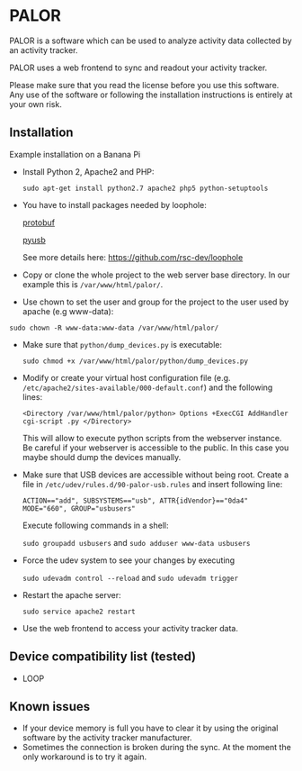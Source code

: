 PALOR
=====

PALOR is a software which can be used to analyze activity data collected by an activity tracker.

PALOR uses a web frontend to sync and readout your activity tracker.

Please make sure that you read the license before you use this software.
Any use of the software or following the installation instructions is entirely at your own risk.


Installation
------------

Example installation on a Banana Pi

  * Install Python 2, Apache2 and PHP:

    `sudo apt-get install python2.7 apache2 php5 python-setuptools`

  * You have to install packages needed by loophole:

    [protobuf](https://pypi.python.org/pypi/protobuf/3.0.0b2)

    [pyusb](https://github.com/walac/pyusb)

    See more details here: https://github.com/rsc-dev/loophole

  * Copy or clone the whole project to the web server base directory.
    In our example this is `/var/www/html/palor/`.

  * Use chown to set the user and group for the project to the user used by apache (e.g www-data):

   `sudo chown -R www-data:www-data /var/www/html/palor/`

  * Make sure that `python/dump_devices.py` is executable:

    `sudo chmod +x /var/www/html/palor/python/dump_devices.py`

  * Modify or create your virtual host configuration file
    (e.g. `/etc/apache2/sites-available/000-default.conf`) and the
    following lines:

    `<Directory /var/www/html/palor/python>
                Options +ExecCGI
                AddHandler cgi-script .py
    </Directory>`

    This will allow to execute python scripts from the webserver instance.
    Be careful if your webserver is accessible to the public.
    In this case you maybe should dump the devices manually.

  * Make sure that USB devices are accessible without being root.
    Create a file in `/etc/udev/rules.d/90-palor-usb.rules` and insert following line:

    `ACTION=="add", SUBSYSTEMS=="usb", ATTR{idVendor}=="0da4" MODE="660", GROUP="usbusers"`

    Execute following commands in a shell:

    `sudo groupadd usbusers` and `sudo adduser www-data usbusers`

  * Force the udev system to see your changes by executing

    `sudo udevadm control --reload` and `sudo udevadm trigger`

  * Restart the apache server:

    `sudo service apache2 restart`

  * Use the web frontend to access your activity tracker data.

Device compatibility list (tested)
----------------------------------

  * LOOP


Known issues
------------

  * If your device memory is full you have to clear it by using the
    original software by the activity tracker manufacturer.
  * Sometimes the connection is broken during the sync.
    At the moment the only workaround is to try it again.

